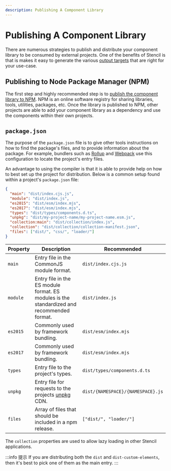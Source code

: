 ```yaml
---
description: Publishing A Component Library
---
```


# Publishing A Component Library

There are numerous strategies to publish and distribute your component library to be consumed by external projects. One of the benefits of Stencil is that is makes it easy to generate the various [output targets](../output-targets/overview) that are right for your use-case.

## Publishing to Node Package Manager (NPM)

The first step and highly recommended step is to
[publish the component library to NPM](https://docs.npmjs.com/getting-started/publishing-npm-packages). NPM is an online software registry for sharing libraries, tools, utilities, packages, etc. Once the library is published to NPM, other projects are able to add your component library as a dependency and use the components within their own projects.

## `package.json`

The purpose of the `package.json` file is to give other tools instructions on how to find the package's files, and to provide information about the package. For example, bundlers such as [Rollup](https://rollupjs.org/) and [Webpack](https://webpack.js.org/) use this configuration to locate the project's entry files.

An advantage to using the compiler is that it is able to provide help on how to best set up the project for distribution. Below is a common setup found within a project's `package.json` file:

```json
{
  "main": "dist/index.cjs.js",
  "module": "dist/index.js",
  "es2015": "dist/esm/index.mjs",
  "es2017": "dist/esm/index.mjs",
  "types": "dist/types/components.d.ts",
  "unpkg": "dist/my-project-name/my-project-name.esm.js",
  "collection:main": "dist/collection/index.js",
  "collection": "dist/collection/collection-manifest.json",
  "files": ["dist/", "css/", "loader/"]
}
```

| Property | Description                                                                                | Recommended                       |
| -------- | ------------------------------------------------------------------------------------------ | --------------------------------- |
| `main`   | Entry file in the CommonJS module format.                                                  | `dist/index.cjs.js`               |
| `module` | Entry file in the ES module format. ES modules is the standardized and recommended format. | `dist/index.js`                   |
| `es2015` | Commonly used by framework bundling.                                                       | `dist/esm/index.mjs`              |
| `es2017` | Commonly used by framework bundling.                                                       | `dist/esm/index.mjs`              |
| `types`  | Entry file to the project's types.                                                         | `dist/types/components.d.ts`      |
| `unpkg`  | Entry file for requests to the projects [unpkg](https://unpkg.com/) CDN.                   | `dist/{NAMESPACE}/{NAMESPACE}.js` |
| `files`  | Array of files that should be included in a npm release.                                   | `["dist/", "loader/"]`            |

The `collection` properties are used to allow lazy loading in other Stencil applications.

:::info 提示
If you are distributing both the `dist` and `dist-custom-elements`, then it's best to pick one of them as the main entry.
:::
